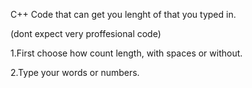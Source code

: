 C++ Code that can get you lenght of that you typed in.

(dont expect very proffesional code)

1.First choose how count length, with spaces or without.

2.Type your words or numbers.
